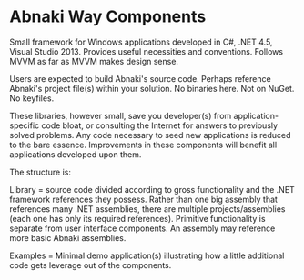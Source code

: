 # Abnaki Way Components

Small framework for Windows applications developed in C#, .NET 4.5, Visual Studio 2013.    Provides useful
necessities and conventions.   Follows MVVM as far as MVVM makes design sense.

Users are expected to build Abnaki's source code.  Perhaps reference Abnaki's project file(s) within your solution.  No binaries here.  Not on NuGet.  No keyfiles.

These libraries, however small, save you developer(s) from application-specific code bloat, or consulting the Internet for answers to previously solved problems.  Any code necessary to seed new applications is reduced to the bare essence.  Improvements in these components will benefit all applications developed upon them.   

The structure is:

Library = source code divided according to gross functionality and the .NET framework references they possess.   Rather than one big assembly that references many .NET assemblies, there are multiple projects/assemblies (each one has only its required references).   Primitive functionality is separate from user interface components.   An assembly may reference more basic Abnaki assemblies.

Examples = Minimal demo application(s) illustrating how a little additional code gets leverage out of the components.
